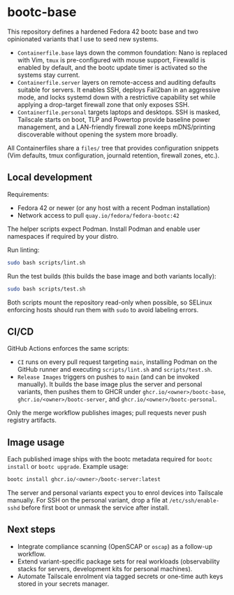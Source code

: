 # bootc-base

This repository defines a hardened Fedora 42 bootc base and two opinionated variants that I use to seed new systems.

* `Containerfile.base` lays down the common foundation: Nano is replaced with Vim, `tmux` is pre-configured with mouse support, Firewalld is enabled by default, and the bootc update timer is activated so the systems stay current.
* `Containerfile.server` layers on remote-access and auditing defaults suitable for servers. It enables SSH, deploys Fail2ban in an aggressive mode, and locks systemd down with a restrictive capability set while applying a drop-target firewall zone that only exposes SSH.
* `Containerfile.personal` targets laptops and desktops. SSH is masked, Tailscale starts on boot, TLP and Powertop provide baseline power management, and a LAN-friendly firewall zone keeps mDNS/printing discoverable without opening the system more broadly.

All Containerfiles share a `files/` tree that provides configuration snippets (Vim defaults, tmux configuration, journald retention, firewall zones, etc.).

## Local development

Requirements:

* Fedora 42 or newer (or any host with a recent Podman installation)
* Network access to pull `quay.io/fedora/fedora-bootc:42`

The helper scripts expect Podman. Install Podman and enable user namespaces if required by your distro.

Run linting:

```bash
sudo bash scripts/lint.sh
```

Run the test builds (this builds the base image and both variants locally):

```bash
sudo bash scripts/test.sh
```

Both scripts mount the repository read-only when possible, so SELinux enforcing hosts should run them with `sudo` to avoid labeling errors.

## CI/CD

GitHub Actions enforces the same scripts:

* `CI` runs on every pull request targeting `main`, installing Podman on the GitHub runner and executing `scripts/lint.sh` and `scripts/test.sh`.
* `Release Images` triggers on pushes to `main` (and can be invoked manually). It builds the base image plus the server and personal variants, then pushes them to GHCR under `ghcr.io/<owner>/bootc-base`, `ghcr.io/<owner>/bootc-server`, and `ghcr.io/<owner>/bootc-personal`.

Only the merge workflow publishes images; pull requests never push registry artifacts.

## Image usage

Each published image ships with the bootc metadata required for `bootc install` or `bootc upgrade`. Example usage:

```bash
bootc install ghcr.io/<owner>/bootc-server:latest
```

The server and personal variants expect you to enrol devices into Tailscale manually. For SSH on the personal variant, drop a file at `/etc/ssh/enable-sshd` before first boot or unmask the service after install.

## Next steps

* Integrate compliance scanning (OpenSCAP or `oscap`) as a follow-up workflow.
* Extend variant-specific package sets for real workloads (observability stacks for servers, development kits for personal machines).
* Automate Tailscale enrolment via tagged secrets or one-time auth keys stored in your secrets manager.
